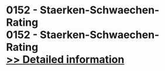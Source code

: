 # 0152 - Staerken-Schwaechen-Rating<br />0152 - Staerken-Schwaechen-Rating<br />[>> Detailed information](https://secure.shareit.com/shareit/product.html?productid=300999979&affiliateid=200057808)